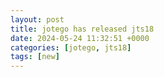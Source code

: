 ```yaml
---
layout: post
title: jotego has released jts18
date: 2024-05-24 11:32:51 +0000
categories: [jotego, jts18]
tags: [new]
---
```



